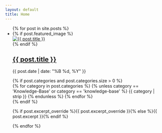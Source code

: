 ```yaml
---
layout: default
title: Home
---
```


<ul class="kb-post-list">
  {% for post in site.posts %}
    <li class="kb-post-item" data-categories="{% for category in post.categories %}{% unless category == 'Knowledge-Base' or category == 'knowledge-base' %}{{ category | strip | slugify }} {% endunless %}{% endfor %}">
      {% if post.featured_image %}
      <div class="kb-post-image">
        <a href="{{ post.url | relative_url }}">
          <img src="{{ post.featured_image | relative_url }}" alt="{{ post.title }}" loading="lazy">
        </a>
      </div>
      {% endif %}
      <div class="kb-post-content-wrapper">
        <h2>
          <a href="{{ post.url | relative_url }}">
            {{ post.title }}
          </a>
        </h2>
        <p class="kb-post-meta">{{ post.date | date: "%B %d, %Y" }}</p>
        {% if post.categories and post.categories.size > 0 %}
          <div class="kb-post-categories">
            {% for category in post.categories %}
              {% unless category == 'Knowledge-Base' or category == 'knowledge-base' %}
                <span class="kb-category-tag">{{ category | strip }}</span>
              {% endunless %}
            {% endfor %}
          </div>
        {% endif %}
        <p>{% if post.excerpt_override %}{{ post.excerpt_override }}{% else %}{{ post.excerpt }}{% endif %}</p>
      </div>
    </li>
  {% endfor %}
</ul>
